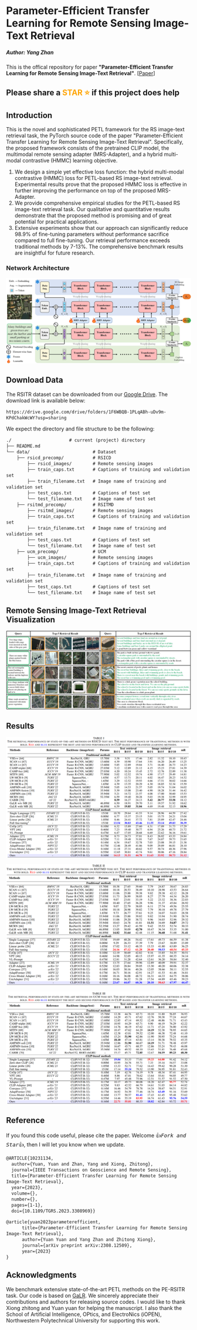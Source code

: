 # Parameter-Efficient Transfer Learning for Remote Sensing Image-Text Retrieval
##### Author: Yang Zhan
This is the offical repository for paper **"Parameter-Efficient Transfer Learning for Remote Sensing Image-Text Retrieval"**. [[Paper](https://ieeexplore.ieee.org/document/10231134)]

## Please share a <font color='orange'>STAR ⭐</font> if this project does help

## Introduction
This is the novel and sophisticated PETL framework for the RS image-text retrieval task, the PyTorch source code of the paper "Parameter-Efficient Transfer Learning for Remote Sensing Image-Text Retrieval". Specifically, the proposed framework consists of the pretrained CLIP model, the multimodal remote sensing adapter (MRS-Adapter), and a hybrid multi-modal contrastive (HMMC) learning objective.

1. We design a simple yet effective loss function: the hybrid multi-modal contrastive (HMMC) loss for PETL-based RS image-text retrieval. Experimental results prove that the proposed HMMC loss is effective in further improving the performance on top of the proposed MRS-Adapter.
2. We provide comprehensive empirical studies for the PETL-based RS image-text retrieval task. Our qualitative and quantitative results demonstrate that the proposed method is promising and of great potential for practical applications.
3. Extensive experiments show that our approach can significantly reduce 98.9\% of fine-tuning parameters without performance sacrifice compared to full fine-tuning. Our retrieval performance exceeds traditional methods by 7-13\%. The comprehensive benchmark results are insightful for future research.



### Network Architecture
<p align="middle">
    <img src="fig/model.jpg">
</p>



## Download Data
The RSITR dataset can be downloaded from our [Google Drive](https://drive.google.com/drive/folders/1F6WBQB-1PLqABh-uDv9m-KPdChakWcWY?usp=sharing). The download link is available below:
```
https://drive.google.com/drive/folders/1F6WBQB-1PLqABh-uDv9m-KPdChakWcWY?usp=sharing
```

We expect the directory and file structure to be the following:
```
./                      # current (project) directory
├── README.md
└── data/                        # Dataset
    ├── rsicd_precomp/           # RSICD
        ├── rsicd_images/        # Remote sensing images
        ├── train_caps.txt       # Captions of training and validation set
        ├── train_filename.txt   # Image name of training and validation set
        ├── test_caps.txt        # Captions of test set
        └── test_filename.txt    # Image name of test set
    ├── rsitmd_precomp/          # RSITMD
        ├── rsitmd_images/       # Remote sensing images
        ├── train_caps.txt       # Captions of training and validation set
        ├── train_filename.txt   # Image name of training and validation set
        ├── test_caps.txt        # Captions of test set
        └── test_filename.txt    # Image name of test set
    ├── ucm_precomp/             # UCM
        ├── ucm_images/          # Remote sensing images
        ├── train_caps.txt       # Captions of training and validation set
        ├── train_filename.txt   # Image name of training and validation set
        ├── test_caps.txt        # Captions of test set
        └── test_filename.txt    # Image name of test set
```


## Remote Sensing Image-Text Retrieval Visualization
<p align="middle">
    <img src="fig/result.jpg">
</p>

## Results
<p align="middle">
    <img src="fig/result_RSICD.png">
</p>

<p align="middle">
    <img src="fig/result_RSITMD.png">
</p>

<p align="middle">
    <img src="fig/result_UCM.png">
</p>


## Reference
If you found this code useful, please cite the paper. Welcome :+1:_<big>`Fork and Star`</big>_:+1:, then I will let you know when we update.
```
@ARTICLE{10231134,
  author={Yuan, Yuan and Zhan, Yang and Xiong, Zhitong},
  journal={IEEE Transactions on Geoscience and Remote Sensing}, 
  title={Parameter-Efficient Transfer Learning for Remote Sensing Image-Text Retrieval}, 
  year={2023},
  volume={},
  number={},
  pages={1-1},
  doi={10.1109/TGRS.2023.3308969}}
```
```
@article{yuan2023parameterefficient,
      title={Parameter-Efficient Transfer Learning for Remote Sensing Image-Text Retrieval}, 
      author={Yuan Yuan and Yang Zhan and Zhitong Xiong},
      journal={arXiv preprint arXiv:2308.12509},
      year={2023}
}
```

## Acknowledgments
We benchmark extensive state-of-the-art PETL methods on the PE-RSITR task. Our code is based on [GaLR](https://github.com/xiaoyuan1996/GaLR). We sincerely appreciate their contributions and authors for releasing source codes. I would like to thank Xiong zhitong and Yuan yuan for helping the manuscript. I also thank the School of Artificial Intelligence, OPtics, and ElectroNics (iOPEN), Northwestern Polytechnical University for supporting this work.
